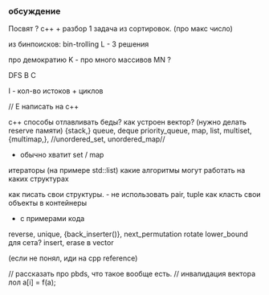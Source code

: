 ### обсуждение

Посвят ?
c++ + разбор
1 задача из сортировок. (про макс число)

из бинпоисков: 
bin-trolling
L - 3 решения

про демократию
K - про много массивов
MN ?

DFS
B
C

I - кол-во истоков + циклов

// E написать на c++

c++ 
способы отлавливать беды?
как устроен вектор? (нужно делать reserve памяти)
{stack,} queue, deque
priority_queue, map, list, multiset, {multimap,}, //unordered_set, unordered_map//
- обычно хватит set / map

итераторы (на примере std::list)
какие алгоритмы могут работать на каких структурах


как писать свои структуры. - не использовать pair, tuple
как класть свои объекты в контейнеры
- с примерами кода

reverse, unique, {back_inserter()},
next_permutation
rotate
lower_bound для сета?
insert, erase в vector

(если не понял, иди на cpp reference)


// рассказать про pbds, что такое вообще есть.
// инвалидация вектора лол a[i] = f(a);




